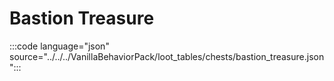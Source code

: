 # Bastion Treasure

:::code language="json" source="../../../VanillaBehaviorPack/loot_tables/chests/bastion_treasure.json":::